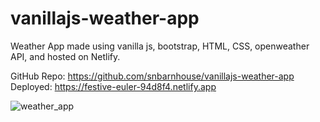 # vanillajs-weather-app

Weather App made using vanilla js, bootstrap, HTML, CSS, openweather API, and hosted on Netlify.

GitHub Repo: https://github.com/snbarnhouse/vanillajs-weather-app 
Deployed: https://festive-euler-94d8f4.netlify.app 

![weather_app](https://user-images.githubusercontent.com/77131387/135697402-77bd4f4c-e519-4b00-8395-65b26679ed23.png)
